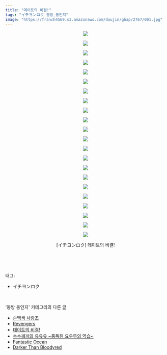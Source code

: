 ```yaml
---
title: "데이트의 비결!"
tags: "イチヨンロク 동방_동인지"
image: "https://franch4569.s3.amazonaws.com/doujin/ghap/2767/001.jpg"
---
```

<div class="article">
<p style="text-align: center; clear: none; float: none;"><img src="{{ site.imgserver2 }}/ghap/2767/001.jpg"/></p>
<p style="text-align: center; clear: none; float: none;"><img src="{{ site.imgserver2 }}/ghap/2767/002.jpg"/></p>
<p style="text-align: center; clear: none; float: none;"><img src="{{ site.imgserver2 }}/ghap/2767/003.jpg"/></p>
<p style="text-align: center; clear: none; float: none;"><img src="{{ site.imgserver2 }}/ghap/2767/004.jpg"/></p>
<p style="text-align: center; clear: none; float: none;"><img src="{{ site.imgserver2 }}/ghap/2767/005.jpg"/></p>
<p style="text-align: center; clear: none; float: none;"><img src="{{ site.imgserver2 }}/ghap/2767/006.jpg"/></p>
<p style="text-align: center; clear: none; float: none;"><img src="{{ site.imgserver2 }}/ghap/2767/007.jpg"/></p>
<p style="text-align: center; clear: none; float: none;"><img src="{{ site.imgserver2 }}/ghap/2767/008.jpg"/></p>
<p style="text-align: center; clear: none; float: none;"><img src="{{ site.imgserver2 }}/ghap/2767/009.jpg"/></p>
<p style="text-align: center; clear: none; float: none;"><img src="{{ site.imgserver2 }}/ghap/2767/010.jpg"/></p>
<p style="text-align: center; clear: none; float: none;"><img src="{{ site.imgserver2 }}/ghap/2767/011.jpg"/></p>
<p style="text-align: center; clear: none; float: none;"><img src="{{ site.imgserver2 }}/ghap/2767/012.jpg"/></p>
<p style="text-align: center; clear: none; float: none;"><img src="{{ site.imgserver2 }}/ghap/2767/013.jpg"/></p>
<p style="text-align: center; clear: none; float: none;"><img src="{{ site.imgserver2 }}/ghap/2767/014.jpg"/></p>
<p style="text-align: center; clear: none; float: none;"><img src="{{ site.imgserver2 }}/ghap/2767/015.jpg"/></p>
<p style="text-align: center; clear: none; float: none;"><img src="{{ site.imgserver2 }}/ghap/2767/016.jpg"/></p>
<p style="text-align: center; clear: none; float: none;"><img src="{{ site.imgserver2 }}/ghap/2767/017.jpg"/></p>
<p style="text-align: center; clear: none; float: none;"><img src="{{ site.imgserver2 }}/ghap/2767/018.jpg"/></p>
<p style="text-align: center; clear: none; float: none;"><img src="{{ site.imgserver2 }}/ghap/2767/019.jpg"/></p>
<p style="text-align: center; clear: none; float: none;"><img src="{{ site.imgserver2 }}/ghap/2767/020.jpg"/></p>
<p style="text-align: center; clear: none; float: none;"><img src="{{ site.imgserver2 }}/ghap/2767/021.jpg"/></p>
<p style="text-align: center; clear: none; float: none;"><img src="{{ site.imgserver2 }}/ghap/2767/022.jpg"/></p>
<p style="text-align: center; clear: none; float: none;">[イチヨンロク] 데이트의 비결!</p>
<p><br/></p>
</div><br/>
<div class="tagTrail">
<p>태그: </p>
<ul>
<li>イチヨンロク</li>
</ul>
</div><br/>
<div class="another">
<p>'동방 동인지' 카테고리의 다른 글</p>
<ul>
<li><a href="/ghap_2769">순백색 사랑초</a></li>
<li><a href="/ghap_2768">Revengers</a></li>
<li><a href="/ghap_2767">데이트의 비결!</a></li>
<li><a href="/ghap_2764">수수께끼의 유유유 ~중독된 요우무의 역습~</a></li>
<li><a href="/ghap_2763">Fantastic Ocean</a></li>
<li><a href="/ghap_2762">Darker Than Bloodyred</a></li>
</ul>
</div><br/>
<div class="cb_module cb_fluid">
<div class="cb_wrt cb_profile">
</div><!-- commentList close -->
</div><br/>
